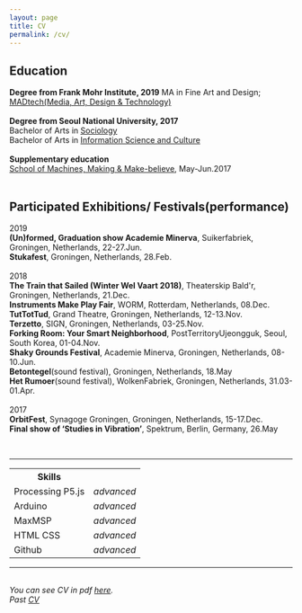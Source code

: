 ```yaml
---
layout: page
title: CV
permalink: /cv/
---
```


<h2>Education</h2>
<strong>Degree from Frank Mohr Institute, 2019</strong>
MA in Fine Art and Design; <a href="http://fmi.academieminerva.nl/Programs/MADtech" target="blank">MADtech(Media, Art, Design & Technology)</a>
<br><br>
<strong>Degree from Seoul National University, 2017</strong>
<br>
Bachelor of Arts in <a href="http://sociology.snu.ac.kr/eng" target="blank">Sociology</a>
<br>
Bachelor of Arts in <a href="http://isc.snu.ac.kr/" target="blank">Information Science and Culture</a>
<br><br>
<strong>Supplementary education</strong>
<br>
<a href="http://schoolofma.org/" target="blank">School of Machines, Making & Make-believe</a>, May-Jun.2017
<br><br>


<h2>Participated Exhibitions/ Festivals(performance)</h2>

2019<br>
<b>(Un)formed, Graduation show Academie Minerva</b>, Suikerfabriek, Groningen, Netherlands, 22-27.Jun.<br>
<b>Stukafest</b>, Groningen, Netherlands, 28.Feb. <br>
<br>
2018<br>
<b>The Train that Sailed (Winter Wel Vaart 2018)</b>, Theaterskip Bald'r, Groningen, Netherlands, 21.Dec.<br>
<b>Instruments Make Play Fair</b>, WORM, Rotterdam, Netherlands, 08.Dec.<br>
<b>TutTotTud</b>, Grand Theatre, Groningen, Netherlands, 12-13.Nov.<br>
<b>Terzetto</b>, SIGN, Groningen, Netherlands, 03-25.Nov.<br>
<b>Forking Room: Your Smart Neighborhood</b>, PostTerritoryUjeongguk, Seoul, South Korea, 01-04.Nov.<br>
<b>Shaky Grounds Festival</b>, Academie Minerva, Groningen, Netherlands, 08-10.Jun.<br>
<b>Betontegel</b>(sound festival), Groningen, Netherlands, 18.May<br>
<b>Het Rumoer</b>(sound festival), WolkenFabriek, Groningen, Netherlands, 31.03-01.Apr.<br>
<br>
2017<br>
<b>OrbitFest</b>, Synagoge Groningen, Groningen, Netherlands, 15-17.Dec.<br>
<b>Final show of ‘Studies in Vibration’</b>, Spektrum, Berlin, Germany, 26.May<br>

<br/>

<hr/>
<table>
<tr>
<th>Skills</th>
<th> </th>
</tr>
<tr>
<td>Processing P5.js</td>
<td><i>advanced</i></td>
</tr>
<tr>
<td>Arduino</td>
<td><i>advanced</i></td>
</tr>
<tr>
<td>MaxMSP</td>
<td><i>advanced</i></td>
</tr>
<tr>
<td>HTML CSS</td>
<td><i>advanced</i></td>
</tr>
<tr>
<td>Github</td>
<td><i>advanced</i></td>
</tr>
</table>


<hr/>
<br/>
<i>You can see CV in pdf <a href="https://lucid2713.github.io/works/CVmina.pdf" target="blank">here</a>.</i>
<br/>
<i>Past <a href="https://lucid2713.github.io/about/" target="blank">CV</a></i>

<br/><br/><br/>


<span class="contacticon center">
	<a href="lucid2713@gmail.com"><i class="fa fa-envelope-square"></i></a>
	<a href="https://github.com/lucid2713/" target="_blank"><i class="fa fa-github-square"></i></a>
	<a href="https://www.linkedin.com" target="_blank"><i class="fa fa-linkedin-square"></i></a>
	<a href="https://vimeo.com/user38129979/videos" target="_blank"><i class="fa fa-vimeo-square"></i></a>
	<a href="https://www.facebook.com/lucid2713" target="_blank"><i class="fa fa-facebook-official"></i></a>
</span>
